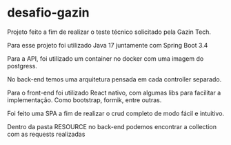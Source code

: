 # desafio-gazin
Projeto feito a fim de realizar o teste técnico solicitado pela Gazin Tech.

Para esse projeto foi utilizado Java 17 juntamente com Spring Boot 3.4

Para a API, foi utilizado um container no docker com uma imagem do postgress.

No back-end temos uma arquitetura pensada em cada controller separado. 

Para o front-end foi utilizado React nativo, com algumas libs para facilitar a implementação. Como bootstrap, formik, entre outras. 

Foi feito uma SPA a fim de realizar o crud completo de modo fácil e intuitivo.

Dentro da pasta RESOURCE no back-end podemos encontrar a collection com as requests realizadas

